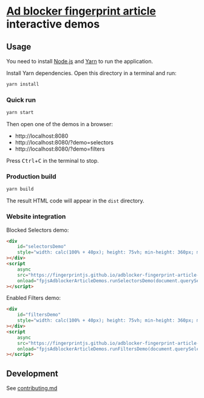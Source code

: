 # [Ad blocker fingerprint article](https://fingerprintjs.com/blog/ad-blocker-fingerprinting/) interactive demos

## Usage

You need to install [Node.js](https://nodejs.org) and [Yarn](https://yarnpkg.com) to run the application.

Install Yarn dependencies.
Open this directory in a terminal and run:

```bash
yarn install
```

### Quick run

```bash
yarn start
```

Then open one of the demos in a browser:
- http://localhost:8080
- http://localhost:8080/?demo=selectors
- http://localhost:8080/?demo=filters

Press <kbd>Ctrl</kbd>+<kbd>C</kbd> in the terminal to stop.

### Production build

```bash
yarn build
```

The result HTML code will appear in the `dist` directory.

### Website integration

Blocked Selectors demo:

```html
<div
    id="selectorsDemo"
    style="width: calc(100% + 40px); height: 75vh; min-height: 360px; margin-left: -20px; margin-right: -20px;"
></div>
<script
    async
    src="https://fingerprintjs.github.io/adblocker-fingerprint-article-demos/main.js"
    onload="fpjsAdblockerArticleDemos.runSelectorsDemo(document.querySelector('#selectorsDemo'))"
></script>
```

Enabled Filters demo:

```html
<div
    id="filtersDemo"
    style="width: calc(100% + 40px); height: 75vh; min-height: 360px; margin-left: -20px; margin-right: -20px;"
></div>
<script
    async
    src="https://fingerprintjs.github.io/adblocker-fingerprint-article-demos/main.js"
    onload="fpjsAdblockerArticleDemos.runFiltersDemo(document.querySelector('#filtersDemo'))"
></script>
```

## Development

See [contributing.md](contributing.md)
